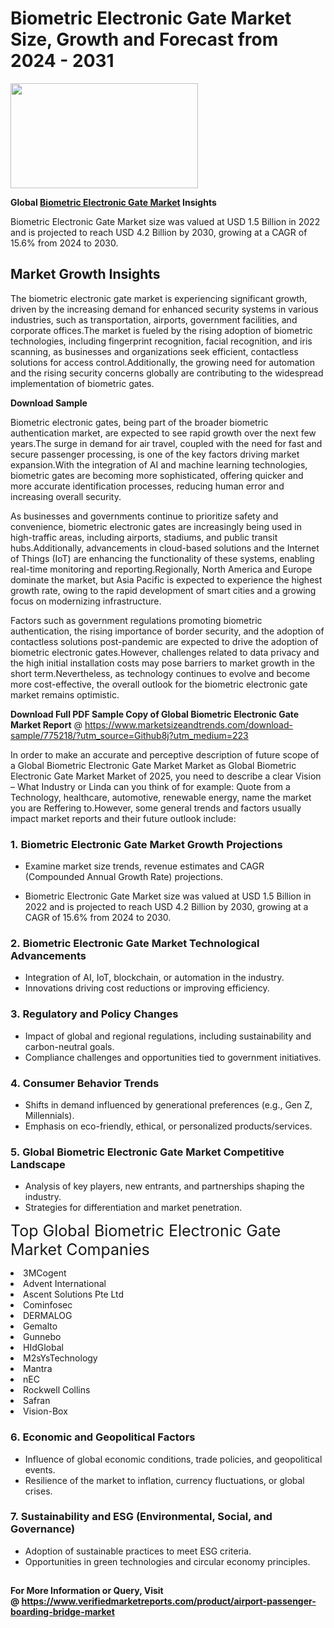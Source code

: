 <H1>Biometric Electronic Gate Market Size, Growth and Forecast from 2024 - 2031</H1><img class="aligncenter size-medium wp-image-584254" src="https://thirdeyenews.in/wp-content/uploads/2024/09/Global-Market-Research-300x168.jpeg" alt="" width="300" height="168" /><p><strong>Global&nbsp;<a href="https://www.marketsizeandtrends.com/download-sample/775218/?utm_source=Github8j?utm_medium=223">Biometric Electronic Gate Market</a> Insights</strong></p><p>Biometric Electronic Gate Market size was valued at USD 1.5 Billion in 2022 and is projected to reach USD 4.2 Billion by 2030, growing at a CAGR of 15.6% from 2024 to 2030.</p><p><h2>Market Growth Insights</h2> <p>The biometric electronic gate market is experiencing significant growth, driven by the increasing demand for enhanced security systems in various industries, such as transportation, airports, government facilities, and corporate offices.The market is fueled by the rising adoption of biometric technologies, including fingerprint recognition, facial recognition, and iris scanning, as businesses and organizations seek efficient, contactless solutions for access control.Additionally, the growing need for automation and the rising security concerns globally are contributing to the widespread implementation of biometric gates.</p> <p><strong>Download Sample</strong></p> <p>Biometric electronic gates, being part of the broader biometric authentication market, are expected to see rapid growth over the next few years.The surge in demand for air travel, coupled with the need for fast and secure passenger processing, is one of the key factors driving market expansion.With the integration of AI and machine learning technologies, biometric gates are becoming more sophisticated, offering quicker and more accurate identification processes, reducing human error and increasing overall security.</p> <p>As businesses and governments continue to prioritize safety and convenience, biometric electronic gates are increasingly being used in high-traffic areas, including airports, stadiums, and public transit hubs.Additionally, advancements in cloud-based solutions and the Internet of Things (IoT) are enhancing the functionality of these systems, enabling real-time monitoring and reporting.Regionally, North America and Europe dominate the market, but Asia Pacific is expected to experience the highest growth rate, owing to the rapid development of smart cities and a growing focus on modernizing infrastructure.</p> <p>Factors such as government regulations promoting biometric authentication, the rising importance of border security, and the adoption of contactless solutions post-pandemic are expected to drive the adoption of biometric electronic gates.However, challenges related to data privacy and the high initial installation costs may pose barriers to market growth in the short term.Nevertheless, as technology continues to evolve and become more cost-effective, the overall outlook for the biometric electronic gate market remains optimistic.</p> <p><span class=""><strong>Download Full PDF Sample Copy of Global Biometric Electronic Gate Market Report</strong> @ <a href="https://www.marketsizeandtrends.com/download-sample/775218/?utm_source=Github8j?utm_medium=223" target="_blank">https://www.marketsizeandtrends.com/download-sample/775218/?utm_source=Github8j?utm_medium=223</a></span></p><p>In order to make an accurate and perceptive description of future scope of a Global&nbsp;Biometric Electronic Gate Market Market as Global&nbsp;Biometric Electronic Gate Market Market of 2025, you need to describe a clear Vision &ndash; What Industry or Linda can you think of for example: Quote from a Technology, healthcare, automotive, renewable energy, name the market you are Reffering to.However, some general trends and factors usually impact market reports and their future outlook include:</p><h3>1.&nbsp;<strong>Biometric Electronic Gate Market Growth Projections</strong></h3><ul><li>Examine market size trends, revenue estimates and CAGR (Compounded Annual Growth Rate) projections.</li><li><p>Biometric Electronic Gate Market size was valued at USD 1.5 Billion in 2022 and is projected to reach USD 4.2 Billion by 2030, growing at a CAGR of 15.6% from 2024 to 2030.</p></li></ul><h3>2.&nbsp;<strong>Biometric Electronic Gate Market Technological Advancements</strong></h3><ul><li>Integration of AI, IoT, blockchain, or automation in the industry.</li><li>Innovations driving cost reductions or improving efficiency.</li></ul><h3>3.&nbsp;<strong>Regulatory and Policy Changes</strong></h3><ul><li>Impact of global and regional regulations, including sustainability and carbon-neutral goals.</li><li>Compliance challenges and opportunities tied to government initiatives.</li></ul><h3>4.&nbsp;<strong>Consumer Behavior Trends</strong></h3><ul><li>Shifts in demand influenced by generational preferences (e.g., Gen Z, Millennials).</li><li>Emphasis on eco-friendly, ethical, or personalized products/services.</li></ul><h3>5.&nbsp;<strong>Global Biometric Electronic Gate Market Competitive Landscape</strong></h3><ul><li>Analysis of key players, new entrants, and partnerships shaping the industry.</li><li>Strategies for differentiation and market penetration.</li></ul><p data-pm-slice="1 1 []"><span style="color: inherit; font-family: inherit; font-size: 25px;">Top Global Biometric Electronic Gate Market Companies</span></p><div class="" data-test-id=""><p><li>3MCogent</li><li> Advent International</li><li> Ascent Solutions Pte Ltd</li><li> Cominfosec</li><li> DERMALOG</li><li> Gemalto</li><li> Gunnebo</li><li> HIdGlobal</li><li> M2sYsTechnology</li><li> Mantra</li><li> nEC</li><li> Rockwell Collins</li><li> Safran</li><li> Vision-Box</li></p></div><h3>6.&nbsp;<strong>Economic and Geopolitical Factors</strong></h3><ul><li>Influence of global economic conditions, trade policies, and geopolitical events.</li><li>Resilience of the market to inflation, currency fluctuations, or global crises.</li></ul><h3>7.&nbsp;<strong>Sustainability and ESG (Environmental, Social, and Governance)</strong></h3><ul><li>Adoption of sustainable practices to meet ESG criteria.</li><li>Opportunities in green technologies and circular economy principles.</li></ul><h2><strong style="font-size: 14px;">For More Information or Query, Visit @&nbsp;</strong><a style="background-color: #ffffff; font-size: 14px;" href="https://www.marketsizeandtrends.com/report/biometric-electronic-gate-market/" target="_blank">https://www.verifiedmarketreports.com/product/airport-passenger-boarding-bridge-market</a></h2>